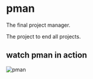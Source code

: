 # pman

The final project manager. 

The project to end all projects.


## watch pman in action
![pman](https://github.com/theredditbandit/pman/assets/85390033/b168074c-c4c0-4e6d-9988-a486bdab8108)
